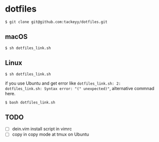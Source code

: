 # dotfiles

` $ git clone git@github.com:tackeyy/dotfiles.git `

## macOS

` $ sh dotfiles_link.sh `

## Linux

` $ sh dotfiles_link.sh `

if you use Ubuntu and get error like ` dotfiles_link.sh: 2: dotfiles_link.sh: Syntax error: "(" unexpected)" `, alternative commnad here.

` $ bash dotfiles_link.sh `

## TODO

- [ ] dein.vim install script in vimrc
- [ ] copy in copy mode at tmux on Ubuntu

